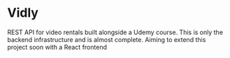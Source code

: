 # Vidly
REST API for video rentals built alongside a Udemy course. This is only the backend infrastructure and is almost complete. Aiming to extend this project soon with a React frontend

